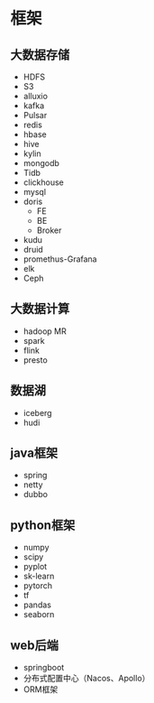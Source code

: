 # 框架
## 大数据存储

- HDFS
- S3
- alluxio
- kafka
- Pulsar
- redis
- hbase
- hive
- kylin
- mongodb
- Tidb
- clickhouse
- mysql
- doris
    - FE
    - BE
    - Broker
- kudu
- druid
- promethus-Grafana
- elk
- Ceph

## 大数据计算

- hadoop MR
- spark
- flink
- presto

## 数据湖
 
- iceberg
- hudi

## java框架
- spring
- netty
- dubbo

## python框架

- numpy
- scipy
- pyplot
- sk-learn
- pytorch
- tf
- pandas
- seaborn

## web后端

- springboot
- 分布式配置中心（Nacos、Apollo）
- ORM框架
